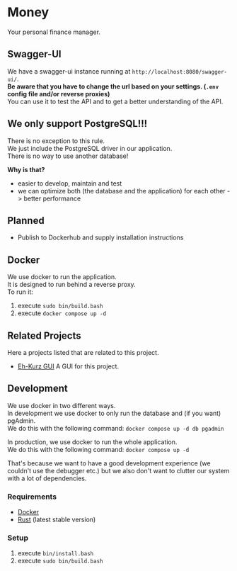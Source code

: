 # Money

Your personal finance manager.

## Swagger-UI

We have a swagger-ui instance running at `http://localhost:8080/swagger-ui/`.<br>
**Be aware that you have to change the url based on your settings. (`.env` config file and/or reverse proxies)**<br>
You can use it to test the API and to get a better understanding of the API.

## We only support PostgreSQL!!!

There is no exception to this rule.<br>
We just include the PostgreSQL driver in our application.<br>
There is no way to use another database!

**Why is that?**<br>

- easier to develop, maintain and test
- we can optimize both (the database and the application) for each other -> better performance

## Planned

- Publish to Dockerhub and supply installation instructions

## Docker

We use docker to run the application.<br>
It is designed to run behind a reverse proxy.<br>
To run it:

1. execute `sudo bin/build.bash`
2. execute `docker compose up -d`

## Related Projects

Here a projects listed that are related to this project.

- [Eh-Kurz GUI](https://github.com/DenuxPlays/EhKurz-Web) A GUI for this project.

## Development

We use docker in two different ways.<br>
In development we use docker to only run the database and (if you want) pgAdmin.<br>
We do this with the following command: `docker compose up -d db pgadmin`

In production, we use docker to run the whole application.<br>
We do this with the following command: `docker compose up -d`

That's because we want to have a good development experience (we couldn't use the debugger etc.) but we also don't
want to clutter our system with a lot of dependencies.

### Requirements

- [Docker](https://www.docker.com/)
- [Rust](https://www.rust-lang.org/)  (latest stable version)

### Setup

1. execute `bin/install.bash`
2. execute `sudo bin/build.bash`

